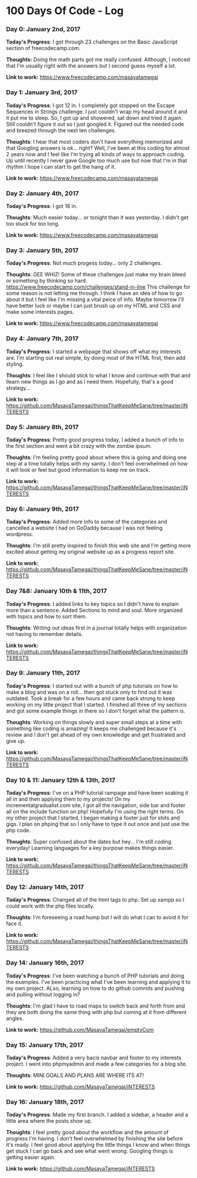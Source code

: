 # 100 Days Of Code - Log

 ### Day 0: January 2nd, 2017

**Today's Progress**: I got through 23 challenges on the Basic JavaScript section of freecodecamp.com.

**Thoughts:** Doing the math parts got me really confused.  Although, I noticed that I'm usually right with the answers but I second guess myself a lot.

**Link to work:** https://www.freecodecamp.com/masayatamegai

 ### Day 1: January 3rd, 2017

**Today's Progress**: I got 12 in. I completely got stopped on the Escape Sequences in Strings challenge.  I just couldn't wrap my head around it and it put me to sleep.  So, I got up and showered,  sat down and tried it again.  Still couldn't figure it out so I just googled it.  Figured out the needed code and breezed through the next ten challenges.

**Thoughts**: I hear that most coders don't have everything memorized and that Googling answers is ok... right? Well,  I've been at this coding for almost 2 years now and I feel like I'm trying all kinds of ways to approach coding.  Up until recently I never gave Google too much use but now that I'm in that rhythm I hope I can start to get the hang of it.

**Link to work:** https://www.freecodecamp.com/masayatamegai 

### Day 2: January 4th, 2017

**Today's Progress**: I got 16 in.   

**Thoughts**: Much easier today... or tonight than it was yesterday.  I didn't get too stuck for too long.

**Link to work:** https://www.freecodecamp.com/masayatamegai

### Day 3: January 5th, 2017

**Today's Progress**: Not much progess today... only 2 challenges.   

**Thoughts**: GEE WHIZ! Some of these challenges just make my brain bleed or something by thinking so hard.  https://www.freecodecamp.com/challenges/stand-in-line This challenge for some reason is not letting me through.  I think I have an idea of how to go about it but I feel like I'm missing a vital peice of info.  Maybe tomorrow I'll have better luck or maybe I can just brush up on my HTML and CSS and make some interests pages.

**Link to work:** https://www.freecodecamp.com/masayatamegai

### Day 4: January 7th, 2017

**Today's Progress**: I started a webpage that shows off what my interests are.  I'm starting out real simple, by doing most of the HTML first, then add styling.       

**Thoughts**: I feel like I should stick to what I know and continue with that and llearn new things as I go and as I need them.  Hopefully, that's a good strategy...

**Link to work:** https://github.com/MasayaTamegai/thingsThatKeepMeSane/tree/master/iNTERESTS

### Day 5: January 8th, 2017

**Today's Progress**: Pretty good progress today,  I added a bunch of info to the first section and went a bit crazy with the zombie ipsum.       

**Thoughts**: I'm feeling pretty good about where this is going and doing one step at a time totally helps with my sanity.  I don't feel overwhelmed on how it will look or feel but good information to keep me on track.

**Link to work:** https://github.com/MasayaTamegai/thingsThatKeepMeSane/tree/master/iNTERESTS

### Day 6: January 9th, 2017

**Today's Progress**: Added more info to some of the categories and cancelled a website I had on GoDaddy because I was not feeling wordpress.       

**Thoughts**: I'm still pretty inspired to finish this web site and I'm getting more excited about getting my original website up as a progress report site.

**Link to work:** https://github.com/MasayaTamegai/thingsThatKeepMeSane/tree/master/iNTERESTS

### Day 7&8: January 10th & 11th, 2017

**Today's Progress**: I added links to key topics so I didn't have to explain more than a sentence.  Added Sections to mind and soul.  More organized with topics and how to sort them.    

**Thoughts**: Writing out ideas first in a journal totally helps with organization not having to remember details.

**Link to work:** https://github.com/MasayaTamegai/thingsThatKeepMeSane/tree/master/iNTERESTS

### Day 9: January 11th, 2017

**Today's Progress**: I started out with a bunch of php tutorials on how to make a blog and was on a roll... then got stuck only to find out it was outdated.  Took a break for a few hours and came back strong to keep working on my little project that I started.  I finished all three of my sections and got some example things in there so I don't forget what the pattern is.    

**Thoughts**: Working on things slowly and super small steps at a time with something like coding is amazing!  It keeps me challenged because it's review and I don't get ahead of my own knowledge and get frustrated and give up.

**Link to work:** https://github.com/MasayaTamegai/thingsThatKeepMeSane/tree/master/iNTERESTS

### Day 10 & 11: January 12th & 13th, 2017

**Today's Progress**: I've on a PHP tutorial rampage and have been soaking it all in and then applying them to my projects!  On my incrementalgradualist.com site, I got all the navigation, side bar and footer all on the include function on php!  Hopefully I'm using the right terms.  On my other project that I started, I began making a footer just for shits and gigs.  I plan on phping that so I only have to type it out once and just use the php code.    

**Thoughts**: Super confused about the dates but hey... I'm still coding everyday!  Learning languages for a key purpose makes things easier.

**Link to work:** https://github.com/MasayaTamegai/thingsThatKeepMeSane/tree/master/iNTERESTS

### Day 12: January 14th, 2017

**Today's Progress**: Changed all of the html tags to php. Set up xampp so I could work with the php files locally.   

**Thoughts**: I'm foreseeing a road hump but I will do what I can to avoid it for face it.

**Link to work:** https://github.com/MasayaTamegai/thingsThatKeepMeSane/tree/master/iNTERESTS

### Day 14: January 16th, 2017

**Today's Progress**: I've been watching a bunch of PHP tutorials and doing the examples.  I've been practicing what I've been learning and applying it to my own project.  ALso, learning on how to do github commits and pushing and pulling without logging in? 

**Thoughts**: I'm glad I have to road maps to switch back and forth from and they are both doing the same thing with php but coming at it from different angles.

**Link to work:** https://github.com/MasayaTamegai/emptyCom

### Day 15: January 17th, 2017

**Today's Progress**: Added a very bacis navbar and footer to my interests project.  I went into phpmyadmin and made a few categories for a blog site.

**Thoughts**: MINI GOALS AND PLANS ARE WHERE ITS AT! 

**Link to work:** https://github.com/MasayaTamegai/iNTERESTS

### Day 16: January 18th, 2017

**Today's Progress**: Made my first branch.  I added a sidebar, a header and a little area where the posts show up.

**Thoughts**: I feel pretty good about the workflow and the amount of progress I'm having.  I don't feel overwhelmed by finishing the site before it's ready.  I feel good about applying the little things I know and when things get stuck I can go back and see what went wrong.  Googling things is getting easier again.

**Link to work:** https://github.com/MasayaTamegai/iNTERESTS










































